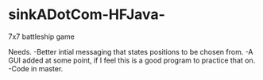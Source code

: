 # sinkADotCom-HFJava-
7x7 battleship game

Needs.
-Better intial messaging that states positions to be chosen from.
-A GUI added at some point, if I feel this is a good program to practice that on.
-Code in master.
